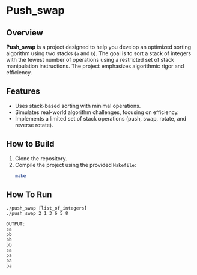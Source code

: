 # Push_swap

## Overview
**Push_swap** is a project designed to help you develop an optimized sorting algorithm using two stacks (`a` and `b`). The goal is to sort a stack of integers with the fewest number of operations using a restricted set of stack manipulation instructions. The project emphasizes algorithmic rigor and efficiency.

## Features
- Uses stack-based sorting with minimal operations.
- Simulates real-world algorithm challenges, focusing on efficiency.
- Implements a limited set of stack operations (push, swap, rotate, and reverse rotate).

## How to Build
1. Clone the repository.
2. Compile the project using the provided `Makefile`:
   ```bash
   make
## How To Run
   ```
  ./push_swap [list_of_integers]
  ./push_swap 2 1 3 6 5 8

OUTPUT:
sa
pb
pb
pb
sa
pa
pa
pa

